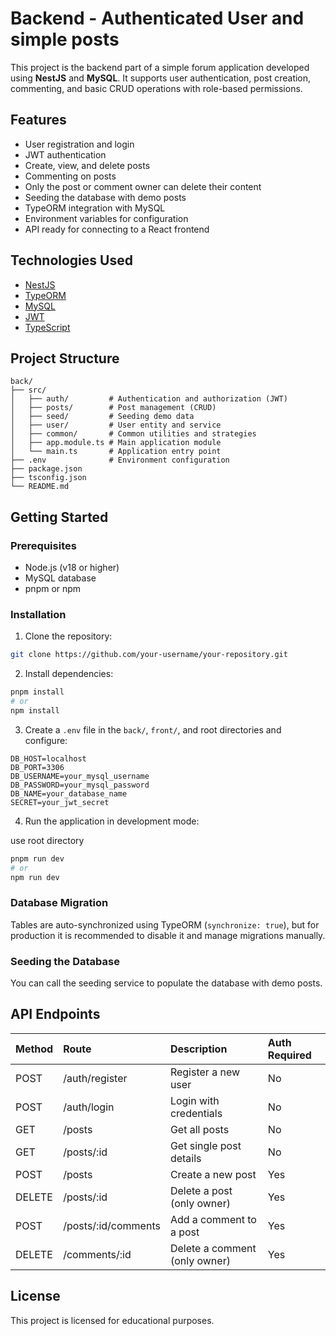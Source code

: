 
# Backend - Authenticated User and simple posts

This project is the backend part of a simple forum application developed using **NestJS** and **MySQL**. It supports user authentication, post creation, commenting, and basic CRUD operations with role-based permissions.

## Features

- User registration and login
- JWT authentication
- Create, view, and delete posts
- Commenting on posts
- Only the post or comment owner can delete their content
- Seeding the database with demo posts
- TypeORM integration with MySQL
- Environment variables for configuration
- API ready for connecting to a React frontend

## Technologies Used

- [NestJS](https://nestjs.com/)
- [TypeORM](https://typeorm.io/)
- [MySQL](https://www.mysql.com/)
- [JWT](https://jwt.io/)
- [TypeScript](https://www.typescriptlang.org/)

## Project Structure

```
back/
├── src/
│   ├── auth/         # Authentication and authorization (JWT)
│   ├── posts/        # Post management (CRUD)
│   ├── seed/         # Seeding demo data
│   ├── user/         # User entity and service
│   ├── common/       # Common utilities and strategies
│   ├── app.module.ts # Main application module
│   └── main.ts       # Application entry point
├── .env              # Environment configuration
├── package.json
├── tsconfig.json
└── README.md
```

## Getting Started

### Prerequisites

- Node.js (v18 or higher)
- MySQL database
- pnpm or npm

### Installation

1. Clone the repository:

```bash
git clone https://github.com/your-username/your-repository.git

```

2. Install dependencies:

```bash
pnpm install
# or
npm install
```

3. Create a `.env` file in the `back/`, `front/`, and root directories and configure:

```
DB_HOST=localhost
DB_PORT=3306
DB_USERNAME=your_mysql_username
DB_PASSWORD=your_mysql_password
DB_NAME=your_database_name
SECRET=your_jwt_secret
```

4. Run the application in development mode:

use root directory

```bash
pnpm run dev
# or
npm run dev
```

### Database Migration

Tables are auto-synchronized using TypeORM (`synchronize: true`), but for production it is recommended to disable it and manage migrations manually.

### Seeding the Database

You can call the seeding service to populate the database with demo posts.

## API Endpoints

| Method | Route              | Description                       | Auth Required |
| :----- | :----------------- | :-------------------------------- | :------------ |
| POST   | /auth/register      | Register a new user               | No            |
| POST   | /auth/login         | Login with credentials            | No            |
| GET    | /posts              | Get all posts                     | No            |
| GET    | /posts/:id          | Get single post details           | No            |
| POST   | /posts              | Create a new post                 | Yes           |
| DELETE | /posts/:id          | Delete a post (only owner)         | Yes           |
| POST   | /posts/:id/comments | Add a comment to a post           | Yes           |
| DELETE | /comments/:id       | Delete a comment (only owner)      | Yes           |

## License

This project is licensed for educational purposes.
